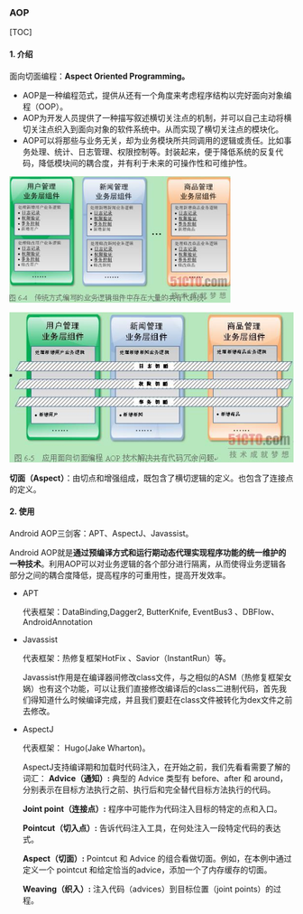 ### AOP

[TOC]

#### 1. 介绍

面向切面编程：**Aspect  Oriented  Programming。**

- AOP是一种编程范式，提供从还有一个角度来考虑程序结构以完好面向对象编程（OOP）。
- AOP为开发人员提供了一种描写叙述横切关注点的机制，并可以自己主动将横切关注点织入到面向对象的软件系统中。从而实现了横切关注点的模块化。
- AOP可以将那些与业务无关，却为业务模块所共同调用的逻辑或责任。比如事务处理、统计、日志管理、权限控制等。封装起来，便于降低系统的反复代码，降低模块间的耦合度，并有利于未来的可操作性和可维护性。  

<img src="images/aop_old.jpg" style="zoom:80%;" />

![aop_new](images/aop_new.jpg)

**切面（Aspect）**：由切点和增强组成，既包含了横切逻辑的定义。也包含了连接点的定义。

#### 2. 使用

Android AOP三剑客：APT、AspectJ、Javassist。

Android AOP就是**通过预编译方式和运行期动态代理实现程序功能的统一维护的一种技术**。利用AOP可以对业务逻辑的各个部分进行隔离，从而使得业务逻辑各部分之间的耦合度降低，提高程序的可重用性，提高开发效率。

- APT

  代表框架：DataBinding,Dagger2, ButterKnife, EventBus3 、DBFlow、AndroidAnnotation

- Javassist

  代表框架：热修复框架HotFix 、Savior（InstantRun）等。

  Javassist作用是在编译器间修改class文件，与之相似的ASM（热修复框架女娲）也有这个功能，可以让我们直接修改编译后的class二进制代码，首先我们得知道什么时候编译完成，并且我们要赶在class文件被转化为dex文件之前去修改。

- AspectJ

  代表框架： Hugo(Jake Wharton)。

  AspectJ支持编译期和加载时代码注入，在开始之前，我们先看看需要了解的词汇：
   **Advice（通知）:** 典型的 Advice 类型有 before、after 和 around，分别表示在目标方法执行之前、执行后和完全替代目标方法执行的代码。

  **Joint point（连接点）:** 程序中可能作为代码注入目标的特定的点和入口。

  **Pointcut（切入点）:** 告诉代码注入工具，在何处注入一段特定代码的表达式。

  **Aspect（切面）:** Pointcut 和 Advice 的组合看做切面。例如，在本例中通过定义一个 pointcut 和给定恰当的advice，添加一个了内存缓存的切面。

  **Weaving（织入）:** 注入代码（advices）到目标位置（joint points）的过程。